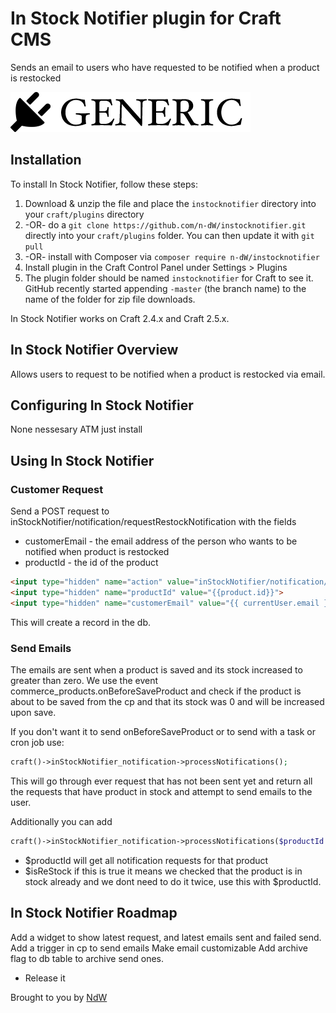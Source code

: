 # In Stock Notifier plugin for Craft CMS

Sends an email to users who have requested to be notified when a product is restocked

![Screenshot](resources/screenshots/plugin_logo.png)

## Installation

To install In Stock Notifier, follow these steps:

1. Download & unzip the file and place the `instocknotifier` directory into your `craft/plugins` directory
2.  -OR- do a `git clone https://github.com/n-dW/instocknotifier.git` directly into your `craft/plugins` folder.  You can then update it with `git pull`
3.  -OR- install with Composer via `composer require n-dW/instocknotifier`
4. Install plugin in the Craft Control Panel under Settings > Plugins
5. The plugin folder should be named `instocknotifier` for Craft to see it.  GitHub recently started appending `-master` (the branch name) to the name of the folder for zip file downloads.

In Stock Notifier works on Craft 2.4.x and Craft 2.5.x.

## In Stock Notifier Overview

Allows users to request to be notified when a product is restocked via email.

## Configuring In Stock Notifier

None nessesary ATM just install


## Using In Stock Notifier

### Customer Request

Send a POST request to inStockNotifier/notification/requestRestockNotification with the fields

- customerEmail - the email address of the person who wants to be notified when product is restocked
- productId - the id of the product

```HTML
<input type="hidden" name="action" value="inStockNotifier/notification/requestRestockNotification">
<input type="hidden" name="productId" value="{{product.id}}">
<input type="hidden" name="customerEmail" value="{{ currentUser.email }}">
```

This will create a record in the db.

### Send Emails
The emails are sent when a product is saved and its stock increased to greater than zero. We use the event commerce_products.onBeforeSaveProduct and check if the product is about to be saved from the cp and that its stock was 0 and will be increased upon save.

If you don't want it to send onBeforeSaveProduct or to send with a task or cron job use:

```PHP
craft()->inStockNotifier_notification->processNotifications();
```
This will go through ever request that has not been sent yet and return all the requests that have product in stock and attempt to send emails to the user.

Additionally you can add 

```PHP
craft()->inStockNotifier_notification->processNotifications($productId = false, $isReStock = false);
```
- $productId will get all notification requests for that product
- $isReStock if this is true it means we checked that the product is in stock already and we dont need to do it twice, use this with $productId.

## In Stock Notifier Roadmap

Add a widget to show latest request, and latest emails sent and failed send.
Add a trigger in cp to send emails
Make email customizable
Add archive flag to db table to archive send ones.

* Release it

Brought to you by [NdW](natedewaard.com)

